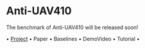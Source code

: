 # Anti-UAV410
The benchmark of Anti-UAV410 will be released soon!

• [Project](https://sites.google.com/view/antiuav410/) • Paper • Baselines • DemoVideo • Tutorial •
